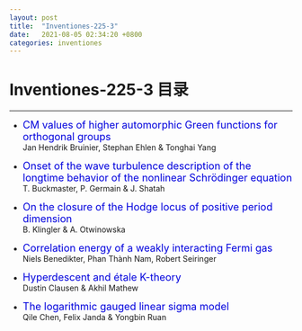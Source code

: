 ```yaml
---
layout: post
title:  "Inventiones-225-3"
date:   2021-08-05 02:34:20 +0800
categories: inventiones
---
```


# Inventiones-225-3 目录
------

- <font color="#0000dd" size="4">CM values of higher automorphic Green functions for orthogonal groups</font>    
    Jan Hendrik Bruinier, Stephan Ehlen & Tonghai Yang 

- <font color="#0000dd" size="4">Onset of the wave turbulence description of the longtime behavior of the nonlinear Schrödinger equation</font>    
    T. Buckmaster, P. Germain & J. Shatah 

- <font color="#0000dd" size="4">On the closure of the Hodge locus of positive period dimension</font>    
    B. Klingler & A. Otwinowska 

- <font color="#0000dd" size="4">Correlation energy of a weakly interacting Fermi gas</font>    
    Niels Benedikter, Phan Thành Nam, Robert Seiringer 

- <font color="#0000dd" size="4">Hyperdescent and étale K-theory</font>    
    Dustin Clausen & Akhil Mathew 

- <font color="#0000dd" size="4">The logarithmic gauged linear sigma model</font>    
    Qile Chen, Felix Janda & Yongbin Ruan 

